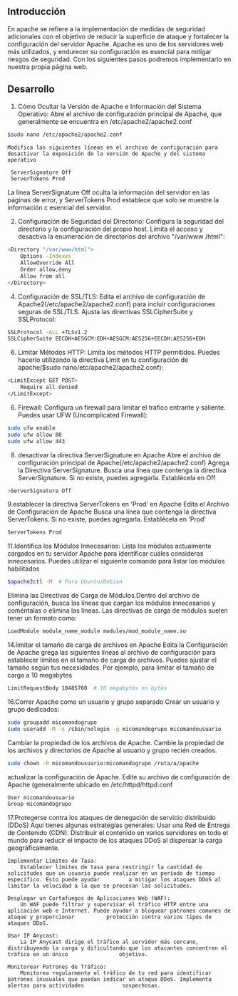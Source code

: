 
## Introducción
 En apache se refiere a la implementación de medidas de seguridad adicionales con el objetivo de reducir la superficie de ataque y fortalecer la configuración del servidor Apache. Apache es uno de los servidores web más utilizados, y endurecer su configuración es esencial para mitigar riesgos de seguridad.
 Con los siguientes pasos podremos implementarlo en nuestra propia página web.

 ## Desarrollo
 1. Cómo Ocultar la Versión de Apache e Información del Sistema Operativo:
    Abre el archivo de configuración principal de Apache, que generalmente se encuentra en /etc/apache2/apache2.conf
```bash
$sudo nano /etc/apache2/apache2.conf
```
    Modifica las siguientes líneas en el archivo de configuración para desactivar la exposición de la versión de Apache y del sistema operativo
```bash
 ServerSignature Off
 ServerTokens Prod
```
   La línea ServerSignature Off oculta la información del servidor en las páginas de error, y ServerTokens Prod establece que solo se muestre la información     c    esencial del servidor.

2. Configuración de Seguridad del Directorio:
   Configura la seguridad del directorio y la configuración del propio host. Limita el acceso y desactiva la enumeración de directorios del archivo "/var/www         /html":
```bash
<Directory "/var/www/html">
    Options -Indexes
    AllowOverride All
    Order allow,deny
    Allow from all
</Directory>
```

4. Configuración de SSL/TLS:
   Edita el archivo de configuración de Apache2(/etc/apache2/apache2.conf) para incluir configuraciones seguras de SSL/TLS. Ajusta las directivas SSLCipherSuite y    SSLProtocol:
```bash
SSLProtocol -ALL +TLSv1.2
SSLCipherSuite EECDH+AESGCM:EDH+AESGCM:AES256+EECDH:AES256+EDH
```

6. Limitar Métodos HTTP:
   Limita los métodos HTTP permitidos. Puedes hacerlo utilizando la directiva Limit en tu configuración de apache($sudo nano/etc/apache2/apache2.conf):
```bash
<LimitExcept GET POST>
    Require all denied
</LimitExcept>
```
6. Firewall:
Configura un firewall para limitar el tráfico entrante y saliente. Puedes usar UFW (Uncomplicated Firewall):
```bash
sudo ufw enable
sudo ufw allow 80
sudo ufw allow 443
```

8. desactivar la directiva ServerSignature en Apache
   Abre el archivo de configuración principal de Apache(/etc/apache2/apache2.conf)
   Agrega la Directiva ServerSignature. Busca una línea que contenga la directiva ServerSignature. Si no existe, puedes agregarla. Establécela en Off
```bash
>ServerSignature Off
```
9.establecer la directiva ServerTokens en 'Prod' en Apache
  Edita el Archivo de Configuración de Apache
  Busca una línea que contenga la directiva ServerTokens. Si no existe, puedes agregarla. Establécela en 'Prod'
```bash
ServerTokens Prod
```
11.Identifica los Módulos Innecesarios:
   Lista los módulos actualmente cargados en tu servidor Apache para identificar cuáles consideras innecesarios. Puedes utilizar el siguiente comando para listar     los módulos habilitados
```bash
$apache2ctl -M  # Para Ubuntu/Debian
```
   Elimina las Directivas de Carga de Módulos.Dentro del archivo de configuración, busca las líneas que cargan los módulos innecesarios y coméntalas o elimina las    líneas. Las directivas de carga de módulos suelen tener un formato como:
```bash
LoadModule module_name_module modules/mod_module_name.so
```
14.limitar el tamaño de carga de archivos en Apache
   Edita la Configuración de Apache
   grega las siguientes líneas al archivo de configuración para establecer límites en el tamaño de carga de archivos. Puedes ajustar el tamaño según tus necesidades. Por ejemplo, para limitar el tamaño de carga a 10 megabytes
```bash
LimitRequestBody 10485760  # 10 megabytes en bytes
```
16.Correr Apache como un usuario y grupo separado 
   Crear un usuario y grupo dedicados:
```bash
sudo groupadd micomandogrupo
sudo useradd -M -s /sbin/nologin -g micomandogrupo micomandousuario
```
   Cambiar la propiedad de los archivos de Apache. Cambie la propiedad de los archivos y directorios de Apache al usuario y grupo recién creados.
```bash
sudo chown -R micomandousuario:micomandogrupo /ruta/a/apache
```
   actualizar la configuración de Apache. Edite su archivo de configuración de Apache (generalmente ubicado en /etc/httpd/httpd.conf
```bash
User micomandousuario
Group micomandogrupo
```
17.Protegerse contra los ataques de denegación de servicio distribuido (DDoS) 
    Aquí tienes algunas estrategias generales:
    Usar una Red de Entrega de Contenido (CDN):
        Distribuir el contenido en varios servidores en todo el mundo para reducir el impacto de los ataques DDoS al dispersar la carga geográficamente.

    Implementar Límites de Tasa:
        Establecer límites de tasa para restringir la cantidad de solicitudes que un usuario puede realizar en un período de tiempo específico. Esto puede ayudar         a mitigar los ataques DDoS al limitar la velocidad a la que se procesan las solicitudes.

    Desplegar un Cortafuegos de Aplicaciones Web (WAF):
        Un WAF puede filtrar y supervisar el tráfico HTTP entre una aplicación web e Internet. Puede ayudar a bloquear patrones comunes de ataque y proporcionar          protección contra varios tipos de ataques DDoS.

    Usar IP Anycast:
        La IP Anycast dirige el tráfico al servidor más cercano, distribuyendo la carga y dificultando que los atacantes concentren el tráfico en un único                objetivo.   

    Monitorear Patrones de Tráfico:
        Monitorea regularmente el tráfico de tu red para identificar patrones inusuales que puedan indicar un ataque DDoS. Implementa alertas para actividades            sospechosas.
